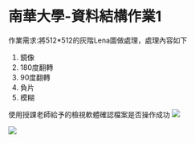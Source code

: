 # 南華大學-資料結構作業1
作業需求:將512*512的灰階Lena圖做處理，處理內容如下
1) 鏡像
2) 180度翻轉
3) 90度翻轉
4) 負片
5) 模糊

使用授課老師給予的檢視軟體確認檔案是否操作成功
![]([https://play-lh.googleusercontent.com/BAZ7h4kOZbAbH7dqkcPqd6dwXFBevYWu2xt2OJjyRK-5eqduXRB_WaCb1uBK4xlKelE=w2560-h1440-rw](https://github.com/Arbeliwus/Lina/blob/main/Img/%E8%9E%A2%E5%B9%95%E6%93%B7%E5%8F%96%E7%95%AB%E9%9D%A2%202023-10-27%20114724.png)https://github.com/Arbeliwus/Lina/blob/main/Img/%E8%9E%A2%E5%B9%95%E6%93%B7%E5%8F%96%E7%95%AB%E9%9D%A2%202023-10-27%20114724.png)


![]([https://play-lh.googleusercontent.com/BAZ7h4kOZbAbH7dqkcPqd6dwXFBevYWu2xt2OJjyRK-5eqduXRB_WaCb1uBK4xlKelE=w2560-h1440-rw](https://github.com/Arbeliwus/Lina/blob/main/Img/%E8%9E%A2%E5%B9%95%E6%93%B7%E5%8F%96%E7%95%AB%E9%9D%A2%202023-10-27%20114809.png)https://github.com/Arbeliwus/Lina/blob/main/Img/%E8%9E%A2%E5%B9%95%E6%93%B7%E5%8F%96%E7%95%AB%E9%9D%A2%202023-10-27%20114809.png)

